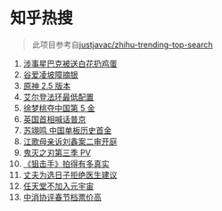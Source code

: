 # 知乎热搜

> 此项目参考自[justjavac/zhihu-trending-top-search](https://github.com/justjavac/zhihu-trending-top-search/blob/main/utils.ts)

<!-- BEGIN -->
  <!-- 最后更新时间:Wed Feb 16 2022 12:17:19 GMT+0000 (Coordinated Universal Time) -->
  1. [涉事星巴克被送白花扔鸡蛋](https://www.zhihu.com/search?q=星巴克)
1. [谷爱凌坡障摘银](https://www.zhihu.com/search?q=谷爱凌)
1. [原神 2.5 版本](https://www.zhihu.com/search?q=原神)
1. [艾尔登法环最低配置](https://www.zhihu.com/search?q=艾尔登法环)
1. [徐梦桃夺中国第 5 金](https://www.zhihu.com/search?q=徐梦桃)
1. [英国首相喊话普京](https://www.zhihu.com/search?q=英国首相)
1. [苏翊鸣 中国单板历史首金](https://www.zhihu.com/search?q=苏翊鸣)
1. [江歌母亲诉刘鑫案二审开庭](https://www.zhihu.com/search?q=江歌案)
1. [鬼灭之刃第三季 PV](https://www.zhihu.com/search?q=鬼灭之刃)
1. [《狙击手》拍得有多真实](https://www.zhihu.com/search?q=狙击手)
1. [丈夫为选日子拒绝医生建议](https://www.zhihu.com/search?q=为选日子拒签字)
1. [任天堂不加入元宇宙](https://www.zhihu.com/search?q=任天堂)
1. [中消协评春节档票价高](https://www.zhihu.com/search?q=春节档票价高)
  <!-- END -->